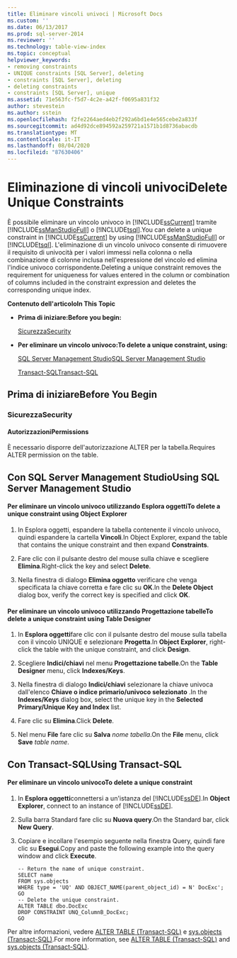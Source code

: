 ```yaml
---
title: Eliminare vincoli univoci | Microsoft Docs
ms.custom: ''
ms.date: 06/13/2017
ms.prod: sql-server-2014
ms.reviewer: ''
ms.technology: table-view-index
ms.topic: conceptual
helpviewer_keywords:
- removing constraints
- UNIQUE constraints [SQL Server], deleting
- constraints [SQL Server], deleting
- deleting constraints
- constraints [SQL Server], unique
ms.assetid: 71e563fc-f5d7-4c2e-a42f-f0695a831f32
author: stevestein
ms.author: sstein
ms.openlocfilehash: f2fe2264aed4eb2f292a6bd1e4e565cebe2a833f
ms.sourcegitcommit: ad4d92dce894592a259721a1571b1d8736abacdb
ms.translationtype: MT
ms.contentlocale: it-IT
ms.lasthandoff: 08/04/2020
ms.locfileid: "87630406"
---
```

# <a name="delete-unique-constraints"></a><span data-ttu-id="a9562-102">Eliminazione di vincoli univoci</span><span class="sxs-lookup"><span data-stu-id="a9562-102">Delete Unique Constraints</span></span>
  <span data-ttu-id="a9562-103">È possibile eliminare un vincolo univoco in [!INCLUDE[ssCurrent](../../includes/sscurrent-md.md)] tramite [!INCLUDE[ssManStudioFull](../../includes/ssmanstudiofull-md.md)] o [!INCLUDE[tsql](../../includes/tsql-md.md)].</span><span class="sxs-lookup"><span data-stu-id="a9562-103">You can delete a unique constraint in [!INCLUDE[ssCurrent](../../includes/sscurrent-md.md)] by using [!INCLUDE[ssManStudioFull](../../includes/ssmanstudiofull-md.md)] or [!INCLUDE[tsql](../../includes/tsql-md.md)].</span></span> <span data-ttu-id="a9562-104">L'eliminazione di un vincolo univoco consente di rimuovere il requisito di univocità per i valori immessi nella colonna o nella combinazione di colonne inclusa nell'espressione del vincolo ed elimina l'indice univoco corrispondente.</span><span class="sxs-lookup"><span data-stu-id="a9562-104">Deleting a unique constraint removes the requirement for uniqueness for values entered in the column or combination of columns included in the constraint expression and deletes the corresponding unique index.</span></span>  
  
 <span data-ttu-id="a9562-105">**Contenuto dell'articolo**</span><span class="sxs-lookup"><span data-stu-id="a9562-105">**In This Topic**</span></span>  
  
-   <span data-ttu-id="a9562-106">**Prima di iniziare:**</span><span class="sxs-lookup"><span data-stu-id="a9562-106">**Before you begin:**</span></span>  
  
     [<span data-ttu-id="a9562-107">Sicurezza</span><span class="sxs-lookup"><span data-stu-id="a9562-107">Security</span></span>](#Security)  
  
-   <span data-ttu-id="a9562-108">**Per eliminare un vincolo univoco:**</span><span class="sxs-lookup"><span data-stu-id="a9562-108">**To delete a unique constraint, using:**</span></span>  
  
     [<span data-ttu-id="a9562-109">SQL Server Management Studio</span><span class="sxs-lookup"><span data-stu-id="a9562-109">SQL Server Management Studio</span></span>](#SSMSProcedure)  
  
     [<span data-ttu-id="a9562-110">Transact-SQL</span><span class="sxs-lookup"><span data-stu-id="a9562-110">Transact-SQL</span></span>](#TsqlProcedure)  
  
##  <a name="before-you-begin"></a><a name="BeforeYouBegin"></a> <span data-ttu-id="a9562-111">Prima di iniziare</span><span class="sxs-lookup"><span data-stu-id="a9562-111">Before You Begin</span></span>  
  
###  <a name="security"></a><a name="Security"></a> <span data-ttu-id="a9562-112">Sicurezza</span><span class="sxs-lookup"><span data-stu-id="a9562-112">Security</span></span>  
  
####  <a name="permissions"></a><a name="Permissions"></a> <span data-ttu-id="a9562-113">Autorizzazioni</span><span class="sxs-lookup"><span data-stu-id="a9562-113">Permissions</span></span>  
 <span data-ttu-id="a9562-114">È necessario disporre dell'autorizzazione ALTER per la tabella.</span><span class="sxs-lookup"><span data-stu-id="a9562-114">Requires ALTER permission on the table.</span></span>  
  
##  <a name="using-sql-server-management-studio"></a><a name="SSMSProcedure"></a> <span data-ttu-id="a9562-115">Con SQL Server Management Studio</span><span class="sxs-lookup"><span data-stu-id="a9562-115">Using SQL Server Management Studio</span></span>  
  
#### <a name="to-delete-a-unique-constraint-using-object-explorer"></a><span data-ttu-id="a9562-116">Per eliminare un vincolo univoco utilizzando Esplora oggetti</span><span class="sxs-lookup"><span data-stu-id="a9562-116">To delete a unique constraint using Object Explorer</span></span>  
  
1.  <span data-ttu-id="a9562-117">In Esplora oggetti, espandere la tabella contenente il vincolo univoco, quindi espandere la cartella **Vincoli**.</span><span class="sxs-lookup"><span data-stu-id="a9562-117">In Object Explorer, expand the table that contains the unique constraint and then expand **Constraints**.</span></span>  
  
2.  <span data-ttu-id="a9562-118">Fare clic con il pulsante destro del mouse sulla chiave e scegliere **Elimina**.</span><span class="sxs-lookup"><span data-stu-id="a9562-118">Right-click the key and select **Delete**.</span></span>  
  
3.  <span data-ttu-id="a9562-119">Nella finestra di dialogo **Elimina oggetto** verificare che venga specificata la chiave corretta e fare clic su **OK**.</span><span class="sxs-lookup"><span data-stu-id="a9562-119">In the **Delete Object** dialog box, verify the correct key is specified and click **OK**.</span></span>  
  
#### <a name="to-delete-a-unique-constraint-using-table-designer"></a><span data-ttu-id="a9562-120">Per eliminare un vincolo univoco utilizzando Progettazione tabelle</span><span class="sxs-lookup"><span data-stu-id="a9562-120">To delete a unique constraint using Table Designer</span></span>  
  
1.  <span data-ttu-id="a9562-121">In **Esplora oggetti**fare clic con il pulsante destro del mouse sulla tabella con il vincolo UNIQUE e selezionare **Progetta**.</span><span class="sxs-lookup"><span data-stu-id="a9562-121">In **Object Explorer**, right-click the table with the unique constraint, and click **Design**.</span></span>  
  
2.  <span data-ttu-id="a9562-122">Scegliere **Indici/chiavi** nel menu **Progettazione tabelle**.</span><span class="sxs-lookup"><span data-stu-id="a9562-122">On the **Table Designer** menu, click **Indexes/Keys**.</span></span>  
  
3.  <span data-ttu-id="a9562-123">Nella finestra di dialogo **Indici/chiavi** selezionare la chiave univoca dall'elenco **Chiave o indice primario/univoco selezionato** .</span><span class="sxs-lookup"><span data-stu-id="a9562-123">In the **Indexes/Keys** dialog box, select the unique key in the **Selected Primary/Unique Key and Index** list.</span></span>  
  
4.  <span data-ttu-id="a9562-124">Fare clic su **Elimina**.</span><span class="sxs-lookup"><span data-stu-id="a9562-124">Click **Delete**.</span></span>  
  
5.  <span data-ttu-id="a9562-125">Nel menu **File** fare clic su **Salva** _nome tabella_.</span><span class="sxs-lookup"><span data-stu-id="a9562-125">On the **File** menu, click **Save** _table name_.</span></span>  
  
##  <a name="using-transact-sql"></a><a name="TsqlProcedure"></a> <span data-ttu-id="a9562-126">Con Transact-SQL</span><span class="sxs-lookup"><span data-stu-id="a9562-126">Using Transact-SQL</span></span>  
  
#### <a name="to-delete-a-unique-constraint"></a><span data-ttu-id="a9562-127">Per eliminare un vincolo univoco</span><span class="sxs-lookup"><span data-stu-id="a9562-127">To delete a unique constraint</span></span>  
  
1.  <span data-ttu-id="a9562-128">In **Esplora oggetti**connettersi a un'istanza del [!INCLUDE[ssDE](../../includes/ssde-md.md)].</span><span class="sxs-lookup"><span data-stu-id="a9562-128">In **Object Explorer**, connect to an instance of [!INCLUDE[ssDE](../../includes/ssde-md.md)].</span></span>  
  
2.  <span data-ttu-id="a9562-129">Sulla barra Standard fare clic su **Nuova query**.</span><span class="sxs-lookup"><span data-stu-id="a9562-129">On the Standard bar, click **New Query**.</span></span>  
  
3.  <span data-ttu-id="a9562-130">Copiare e incollare l'esempio seguente nella finestra Query, quindi fare clic su **Esegui**.</span><span class="sxs-lookup"><span data-stu-id="a9562-130">Copy and paste the following example into the query window and click **Execute**.</span></span>  
  
    ```  
    -- Return the name of unique constraint.  
    SELECT name  
    FROM sys.objects  
    WHERE type = 'UQ' AND OBJECT_NAME(parent_object_id) = N' DocExc';  
    GO  
    -- Delete the unique constraint.  
    ALTER TABLE dbo.DocExc   
    DROP CONSTRAINT UNQ_ColumnB_DocExc;  
    GO  
    ```  
  
 <span data-ttu-id="a9562-131">Per altre informazioni, vedere [ALTER TABLE &#40;Transact-SQL&#41;](/sql/t-sql/statements/alter-table-transact-sql) e [sys.objects &#40;Transact-SQL&#41;](/sql/relational-databases/system-catalog-views/sys-objects-transact-sql).</span><span class="sxs-lookup"><span data-stu-id="a9562-131">For more information, see [ALTER TABLE &#40;Transact-SQL&#41;](/sql/t-sql/statements/alter-table-transact-sql) and [sys.objects &#40;Transact-SQL&#41;](/sql/relational-databases/system-catalog-views/sys-objects-transact-sql).</span></span>  
  
###  <a name="TsqlExample"></a>  
